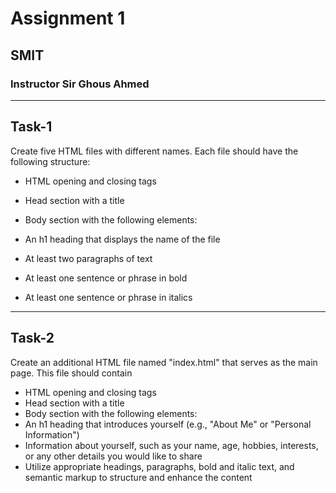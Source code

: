 # Assignment 1

## SMIT

### Instructor Sir Ghous Ahmed

---

## Task-1

Create five HTML files with different names. Each file should have the following structure:

- HTML opening and closing tags
- Head section with a title
- Body section with the following elements:

- An h1 heading that displays the name of the file
- At least two paragraphs of text
- At least one sentence or phrase in bold
- At least one sentence or phrase in italics

---

## Task-2

Create an additional HTML file named "index.html" that serves as the main page. This file should contain

- HTML opening and closing tags
- Head section with a title
- Body section with the following elements:
- An h1 heading that introduces yourself (e.g., "About Me" or "Personal Information")
- Information about yourself, such as your name, age, hobbies, interests, or any other details you would like to share
- Utilize appropriate headings, paragraphs, bold and italic text, and semantic markup to structure and enhance the content
